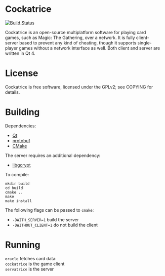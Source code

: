 # Cockatrice

[![Build Status](https://travis-ci.org/Daenyth/Cockatrice.svg?branch=master)](https://travis-ci.org/Daenyth/Cockatrice)

Cockatrice is an open-source multiplatform software for playing card games,
such as Magic: The Gathering, over a network. It is fully client-server based
to prevent any kind of cheating, though it supports single-player games without
a network interface as well. Both client and server are written in Qt 4.

# License

Cockatrice is free software, licensed under the GPLv2; see COPYING for details.

# Building

Dependencies:

- [Qt](http://qt-project.org/) 
- [protobuf](http://code.google.com/p/protobuf/)
- [CMake](http://www.cmake.org/)

The server requires an additional dependency:

- [libgcrypt](http://www.gnu.org/software/libgcrypt/)

To compile:

    mkdir build
    cd build
    cmake ..
    make
    make install

The following flags can be passed to `cmake`:

- `-DWITH_SERVER=1` build the server
- `-DWITHOUT_CLIENT=1` do not build the client

# Running

`oracle` fetches card data  
`cockatrice` is the game client  
`servatrice` is the server
